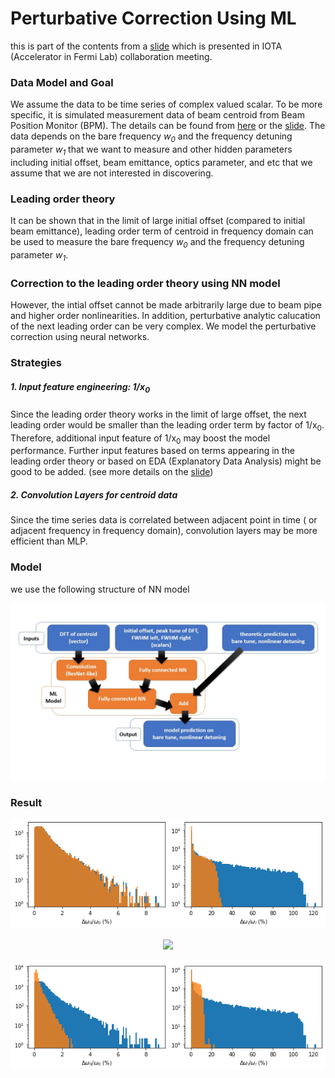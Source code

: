 # Perturbative Correction Using ML 

this is part of the contents from a [slide](MLdecoherence1.pdf) which is presented in IOTA (Accelerator in Fermi Lab) collaboration meeting.

### Data Model and Goal

We assume the data to be time series of complex valued scalar. To be more specific, it is simulated measurement data of beam centroid from Beam Position Monitor (BPM). The details can be found from [here](Decoherence.md) or the [slide](MLdecoherence1.pdf). The data depends on the bare frequency *w<sub>0</sub>* and the frequency detuning parameter *w<sub>1</sub>* that we want to measure and other hidden parameters including initial offset, beam emittance, optics parameter, and etc that we assume that we are not interested in discovering. 

### Leading order theory

It can be shown that in the limit of large initial offset (compared to initial beam emittance), leading order term of centroid in frequency domain can be used to measure the  bare frequency *w<sub>0</sub>* and the frequency detuning parameter *w<sub>1</sub>*. 

### Correction to the leading order theory using NN model

However, the intial offset cannot be made arbitrarily large due to beam pipe and higher order nonlinearities. In addition, perturbative analytic calucation of the next leading order can be very complex. We model the perturbative correction using neural networks. 

### Strategies

##### 1. Input feature engineering: 1/x<sub>0</sub>
Since the leading order theory works in the limit of large offset, the next leading order would be smaller than the leading order term by factor of 1/x<sub>0</sub>. Therefore, additional input feature of 1/x<sub>0</sub> may boost the model performance. Further input features based on terms appearing in the leading order theory or based on EDA (Explanatory Data Analysis) might be good to be added. (see more details on the [slide](MLdecoherence1.pdf))

##### 2. Convolution Layers for centroid data
Since the time series data is correlated between adjacent point in time ( or adjacent frequency in frequency domain), convolution layers may be more efficient than MLP. 


### Model
we use the following structure of NN model
<p align="center">
  <img src="model.H2.1D.DFT.jpg"/>
</p>


### Result
<p align="center">
  <img src="1DH2gaussian_ScalarInputOnly_simpleModel_X0.png"/>
</p>
<p align="center">
  <img src="DH2gaussian_ScalarInputOnly_simpleModel_inverseX0.png"/>
</p>
<p align="center">
  <img src="1DH2gaussian_inverseX0.png"/>
</p>


